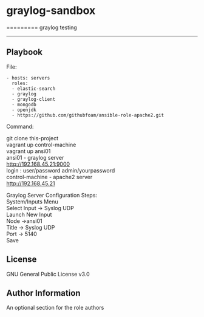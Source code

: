# graylog-sandbox
=========
graylog testing


----------------

Playbook
----------------


File:

    - hosts: servers
      roles:
      - elastic-search
      - graylog
      - graylog-client
      - mongodb
      - openjdk
      - https://github.com/githubfoam/ansible-role-apache2.git

Command:

git clone this-project  
vagrant up control-machine  
vagrant up ansi01  
ansi01 - graylog server  
http://192.168.45.21:9000  
login : user/password admin/yourpassword    
control-machine - apache2 server  
http://192.168.45.21  

Graylog Server Configuration Steps:  
System/Inputs Menu  
Select Input -> Syslog UDP  
Launch New Input  
Node ->ansi01  
Title -> Syslog UDP  
Port -> 5140  
Save  
 

License
-------

GNU General Public License v3.0

Author Information
------------------

An optional section for the role authors
